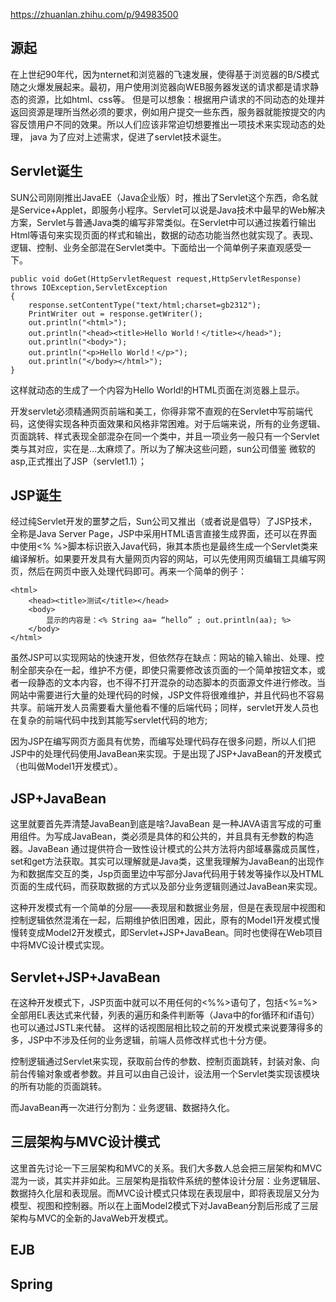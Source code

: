 <https://zhuanlan.zhihu.com/p/94983500>

## 源起
在上世纪90年代，因为nternet和浏览器的飞速发展，使得基于浏览器的B/S模式随之火爆发展起来。最初，用户使用浏览器向WEB服务器发送的请求都是请求静态的资源，比如html、css等。 但是可以想象：根据用户请求的不同动态的处理并返回资源是理所当然必须的要求，例如用户提交一些东西，服务器就能按提交的内容反馈用户不同的效果。所以人们应该非常迫切想要推出一项技术来实现动态的处理， java 为了应对上述需求，促进了servlet技术诞生。

## Servlet诞生
SUN公司刚刚推出JavaEE（Java企业版）时，推出了Servlet这个东西，命名就是Service+Applet，即服务小程序。Servlet可以说是Java技术中最早的Web解决方案，Servlet与普通Java类的编写非常类似。在Servlet中可以通过挨着行输出Html等语句来实现页面的样式和输出，数据的动态功能当然也就实现了。表现、逻辑、控制、业务全部混在Servlet类中。下面给出一个简单例子来直观感受一下。
```
public void doGet(HttpServletRequest request,HttpServletResponse) throws IOException,ServletException
{
    response.setContentType("text/html;charset=gb2312");
    PrintWriter out = response.getWriter();
    out.println("<html>");
    out.println("<head><title>Hello World！</title></head>");
    out.println("<body>");
    out.println("<p>Hello World！</p>");
    out.println("</body></html>");
}
```
这样就动态的生成了一个内容为Hello World!的HTML页面在浏览器上显示。

开发servlet必须精通网页前端和美工，你得非常不直观的在Servlet中写前端代码，这使得实现各种页面效果和风格非常困难。对于后端来说，所有的业务逻辑、页面跳转、样式表现全部混杂在同一个类中，并且一项业务一般只有一个Servlet类与其对应，实在是…太麻烦了。所以为了解决这些问题，sun公司借鉴 微软的asp,正式推出了JSP（servlet1.1）；

## JSP诞生
经过纯Servlet开发的噩梦之后，Sun公司又推出（或者说是倡导）了JSP技术，全称是Java Server Page，JSP中采用HTML语言直接生成界面，还可以在界面中使用<% %>脚本标识嵌入Java代码，揪其本质也是最终生成一个Servlet类来编译解析。如果要开发具有大量网页内容的网站，可以先使用网页编辑工具编写网页，然后在网页中嵌入处理代码即可。再来一个简单的例子：
```
<html>
    <head><title>测试</title></head>
    <body>
        显示的内容是：<% String aa= “hello” ; out.println(aa); %>
    </body>
</html>
```
虽然JSP可以实现网站的快速开发，但依然存在缺点：网站的输入输出、处理、控制全部夹杂在一起，维护不方便，即使只需要修改该页面的一个简单按钮文本，或者一段静态的文本内容，也不得不打开混杂的动态脚本的页面源文件进行修改。当网站中需要进行大量的处理代码的时候，JSP文件将很难维护，并且代码也不容易共享。前端开发人员需要看大量他看不懂的后端代码；同样，servlet开发人员也在复杂的前端代码中找到其能写servlet代码的地方;

因为JSP在编写网页方面具有优势，而编写处理代码存在很多问题，所以人们把JSP中的处理代码使用JavaBean来实现。于是出现了JSP+JavaBean的开发模式（也叫做Model1开发模式）。

## JSP+JavaBean
这里就要首先弄清楚JavaBean到底是啥?JavaBean 是一种JAVA语言写成的可重用组件。为写成JavaBean，类必须是具体的和公共的，并且具有无参数的构造器。JavaBean 通过提供符合一致性设计模式的公共方法将内部域暴露成员属性，set和get方法获取。其实可以理解就是Java类，这里我理解为JavaBean的出现作为和数据库交互的类，Jsp页面里边中写部分Java代码用于转发等操作以及HTML页面的生成代码，而获取数据的方式以及部分业务逻辑则通过JavaBean来实现。

这种开发模式有一个简单的分层——表现层和数据业务层，但是在表现层中视图和控制逻辑依然混淆在一起，后期维护依旧困难，因此，原有的Model1开发模式慢慢转变成Model2开发模式，即Servlet+JSP+JavaBean。同时也使得在Web项目中将MVC设计模式实现。

## Servlet+JSP+JavaBean
在这种开发模式下，JSP页面中就可以不用任何的<%%>语句了，包括<%=%>全部用EL表达式来代替，列表的遍历和条件判断等（Java中的for循环和if语句）也可以通过JSTL来代替。 这样的话视图层相比较之前的开发模式来说要薄得多的多，JSP中不涉及任何的业务逻辑，前端人员修改样式也十分方便。

控制逻辑通过Servlet来实现，获取前台传的参数、控制页面跳转，封装对象、向前台传输对象或者参数。并且可以由自己设计，设法用一个Servlet类实现该模块的所有功能的页面跳转。

而JavaBean再一次进行分割为：业务逻辑、数据持久化。

## 三层架构与MVC设计模式
这里首先讨论一下三层架构和MVC的关系。我们大多数人总会把三层架构和MVC混为一谈，其实并非如此。三层架构是指软件系统的整体设计分层：业务逻辑层、数据持久化层和表现层。而MVC设计模式只体现在表现层中，即将表现层又分为模型、视图和控制器。所以在上面Model2模式下对JavaBean分割后形成了三层架构与MVC的全新的JavaWeb开发模式。

## EJB


## Spring

